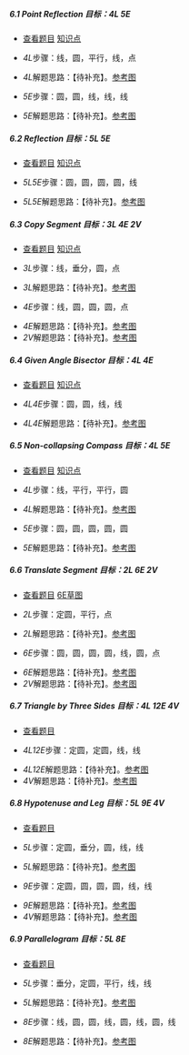 ##### 6.1 Point Reflection *目标：4L 5E*
- [查看题目](images/level/pt-symmetry.png) [知识点](images/hints/Fact-PointSymmetry.png) 
+ *4L*步骤：线，圆，平行，线，点
- *4L*解题思路：【待补充】。[参考图](solved/6.1.4L.png)
+ *5E*步骤：圆，圆，线，线，线
- *5E*解题思路：【待补充】。[参考图](solved/6.1.5E.png)


##### 6.2 Reflection *目标：5L 5E*
- [查看题目](images/level/mirror-seg.png) [知识点](images/hints/Fact-MirrorSymmetry.png) 
+ *5L5E*步骤：圆，圆，圆，圆，线
- *5L5E*解题思路：【待补充】。[参考图](solved/6.2.5L5E.png)


##### 6.3 Copy Segment *目标：3L 4E 2V*
- [查看题目](images/level/shift-segment.png) [知识点](images/hints/Fact-MirrorSymmetry.png) 
+ *3L*步骤：线，垂分，圆，点
- *3L*解题思路：【待补充】。[参考图](solved/6.3.3L.png)
+ *4E*步骤：线，圆，圆，圆，点
- *4E*解题思路：【待补充】。[参考图](solved/6.3.4E.png)
- *2V*解题思路：【待补充】。[参考图](solved/6.3.2V.png)


##### 6.4 Given Angle Bisector *目标：4L 4E*
- [查看题目](images/level/given-angle-bisector.png) [知识点](images/hints/Fact-MirrorSymmetry.png) 
+ *4L4E*步骤：圆，圆，线，线
- *4L4E*解题思路：【待补充】。[参考图](solved/6.4.4L4E.png)


##### 6.5 Non-collapsing Compass *目标：4L 5E*
- [查看题目](images/level/circle-by-radius.png) [知识点](images/hints/Fact-MirrorSymmetry.png) 
+ *4L*步骤：线，平行，平行，圆
- *4L*解题思路：【待补充】。[参考图](solved/6.5.4L.png)
+ *5E*步骤：圆，圆，圆，圆，圆
- *5E*解题思路：【待补充】。[参考图](solved/6.5.5E.png)


##### 6.6 Translate Segment *目标：2L 6E 2V*
- [查看题目](images/level/translate-segment.png) [6E草图](images/hints/Draft-TranslateSegment.png)
+ *2L*步骤：定圆，平行，点
- *2L*解题思路：【待补充】。[参考图](solved/6.6.2L.png)
+ *6E*步骤：圆，圆，圆，圆，线，圆，点
- *6E*解题思路：【待补充】。[参考图](solved/6.6.6E.png)
- *2V*解题思路：【待补充】。[参考图](solved/6.6.2V.png)


##### 6.7 Triangle by Three Sides *目标：4L 12E 4V*
- [查看题目](images/level/triangle-by-sides.png) 
+ *4L12E*步骤：定圆，定圆，线，线
- *4L12E*解题思路：【待补充】。[参考图](solved/6.7.4L12E.png)
- *4V*解题思路：【待补充】。[参考图](solved/6.7.4V.png)


##### 6.8 Hypotenuse and Leg *目标：5L 9E 4V*
- [查看题目](images/level/hypotenuse-and-leg.png) 
+ *5L*步骤：定圆，垂分，圆，线，线
- *5L*解题思路：【待补充】。[参考图](solved/6.8.5L.png)
+ *9E*步骤：定圆，圆，圆，圆，线，线
- *9E*解题思路：【待补充】。[参考图](solved/6.8.9E.png)
- *4V*解题思路：【待补充】。[参考图](solved/6.8.4V.png)


##### 6.9 Parallelogram *目标：5L 8E*
- [查看题目](images/level/parallelogram-by-s-p.png) 
+ *5L*步骤：垂分，定圆，平行，线，线
- *5L*解题思路：【待补充】。[参考图](solved/6.9.5L.png)
+ *8E*步骤：线，圆，圆，线，圆，线，圆，线
- *8E*解题思路：【待补充】。[参考图](solved/6.9.8E.png)

